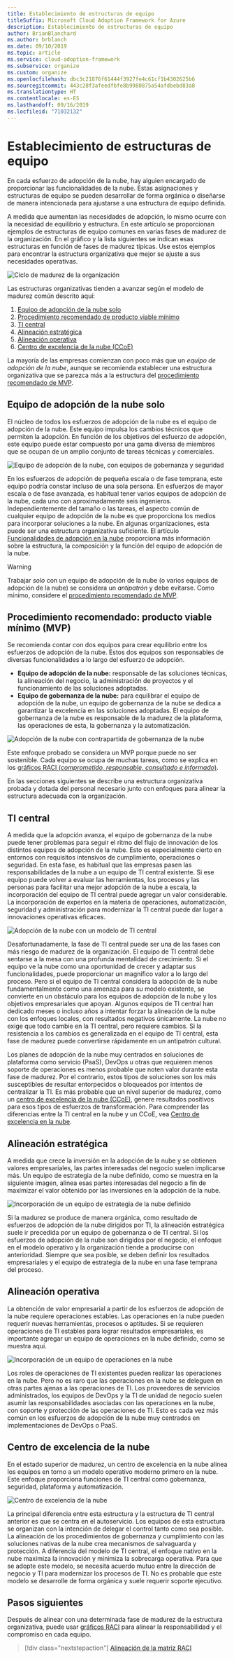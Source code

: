 ```yaml
---
title: Establecimiento de estructuras de equipo
titleSuffix: Microsoft Cloud Adoption Framework for Azure
description: Establecimiento de estructuras de equipo
author: BrianBlanchard
ms.author: brblanch
ms.date: 09/10/2019
ms.topic: article
ms.service: cloud-adoption-framework
ms.subservice: organize
ms.custom: organize
ms.openlocfilehash: dbc3c21876f61444f3927fe4c61cf1b4302625b6
ms.sourcegitcommit: 443c28f3afeedfbfe8b9980875a54afdbebd83a8
ms.translationtype: HT
ms.contentlocale: es-ES
ms.lasthandoff: 09/16/2019
ms.locfileid: "71032132"
---
```

# <a name="establish-team-structures"></a>Establecimiento de estructuras de equipo

En cada esfuerzo de adopción de la nube, hay alguien encargado de proporcionar las funcionalidades de la nube. Estas asignaciones y estructuras de equipo se pueden desarrollar de forma orgánica o diseñarse de manera intencionada para ajustarse a una estructura de equipo definida.

A medida que aumentan las necesidades de adopción, lo mismo ocurre con la necesidad de equilibrio y estructura. En este artículo se proporcionan ejemplos de estructuras de equipo comunes en varias fases de madurez de la organización. En el gráfico y la lista siguientes se indican esas estructuras en función de fases de madurez típicas. Use estos ejemplos para encontrar la estructura organizativa que mejor se ajuste a sus necesidades operativas.

![Ciclo de madurez de la organización](../_images/ready/org-ready-maturity.png)

Las estructuras organizativas tienden a avanzar según el modelo de madurez común descrito aquí:

1. [Equipo de adopción de la nube solo](#cloud-adoption-team-only)
2. [Procedimiento recomendado de producto viable mínimo](#best-practice-minimum-viable-product-mvp)
3. [TI central](#central-it)
4. [Alineación estratégica](#strategic-alignment)
5. [Alineación operativa](#operational-alignment)
6. [Centro de excelencia de la nube (CCoE)](#cloud-center-of-excellence)

La mayoría de las empresas comienzan con poco más que un *equipo de adopción de la nube*, aunque se recomienda establecer una estructura organizativa que se parezca más a la estructura del [procedimiento recomendado de MVP](#best-practice-minimum-viable-product-mvp).

## <a name="cloud-adoption-team-only"></a>Equipo de adopción de la nube solo

El núcleo de todos los esfuerzos de adopción de la nube es el equipo de adopción de la nube. Este equipo impulsa los cambios técnicos que permiten la adopción. En función de los objetivos del esfuerzo de adopción, este equipo puede estar compuesto por una gama diversa de miembros que se ocupan de un amplio conjunto de tareas técnicas y comerciales.

![Equipo de adopción de la nube, con equipos de gobernanza y seguridad](../_images/ready/org-ready-adoption-only.png)

En los esfuerzos de adopción de pequeña escala o de fase temprana, este equipo podría constar incluso de una sola persona. En esfuerzos de mayor escala o de fase avanzada, es habitual tener varios equipos de adopción de la nube, cada uno con aproximadamente seis ingenieros. Independientemente del tamaño o las tareas, el aspecto común de cualquier equipo de adopción de la nube es que proporciona los medios para incorporar soluciones a la nube. En algunas organizaciones, esta puede ser una estructura organizativa suficiente. El artículo [Funcionalidades de adopción en la nube](./cloud-adoption.md) proporciona más información sobre la estructura, la composición y la función del equipo de adopción de la nube.

> [!WARNING]
> Trabajar *solo* con un equipo de adopción de la nube (o varios equipos de adopción de la nube) se considera un *antipatrón* y debe evitarse. Como mínimo, considere el [procedimiento recomendado de MVP](#best-practice-minimum-viable-product-mvp).

## <a name="best-practice-minimum-viable-product-mvp"></a>Procedimiento recomendado: producto viable mínimo (MVP)

Se recomienda contar con dos equipos para crear equilibrio entre los esfuerzos de adopción de la nube. Estos dos equipos son responsables de diversas funcionalidades a lo largo del esfuerzo de adopción.

- **Equipo de adopción de la nube:** responsable de las soluciones técnicas, la alineación del negocio, la administración de proyectos y el funcionamiento de las soluciones adoptadas.
- **Equipo de gobernanza de la nube:** para equilibrar el equipo de adopción de la nube, un equipo de gobernanza de la nube se dedica a garantizar la excelencia en las soluciones adoptadas. El equipo de gobernanza de la nube es responsable de la madurez de la plataforma, las operaciones de esta, la gobernanza y la automatización.

![Adopción de la nube con contrapartida de gobernanza de la nube](../_images/ready/org-ready-best-practice.png)

Este enfoque probado se considera un MVP porque puede no ser sostenible. Cada equipo se ocupa de muchas tareas, como se explica en los [gráficos RACI (*comprometido, responsable, consultado e informado*)](./raci-alignment.md).

En las secciones siguientes se describe una estructura organizativa probada y dotada del personal necesario junto con enfoques para alinear la estructura adecuada con la organización.

## <a name="central-it"></a>TI central

A medida que la adopción avanza, el equipo de gobernanza de la nube puede tener problemas para seguir el ritmo del flujo de innovación de los distintos equipos de adopción de la nube. Esto es especialmente cierto en entornos con requisitos intensivos de cumplimiento, operaciones o seguridad. En esta fase, es habitual que las empresas pasen las responsabilidades de la nube a un equipo de TI central existente. Si ese equipo puede volver a evaluar las herramientas, los procesos y las personas para facilitar una mejor adopción de la nube a escala, la incorporación del equipo de TI central puede agregar un valor considerable. La incorporación de expertos en la materia de operaciones, automatización, seguridad y administración para modernizar la TI central puede dar lugar a innovaciones operativas eficaces.

![Adopción de la nube con un modelo de TI central](../_images/ready/org-ready-central-it.png)

Desafortunadamente, la fase de TI central puede ser una de las fases con más riesgo de madurez de la organización. El equipo de TI central debe sentarse a la mesa con una profunda mentalidad de crecimiento. Si el equipo ve la nube como una oportunidad de crecer y adaptar sus funcionalidades, puede proporcionar un magnífico valor a lo largo del proceso. Pero si el equipo de TI central considera la adopción de la nube fundamentalmente como una amenaza para su modelo existente, se convierte en un obstáculo para los equipos de adopción de la nube y los objetivos empresariales que apoyan. Algunos equipos de TI central han dedicado meses o incluso años a intentar forzar la alineación de la nube con los enfoques locales, con resultados negativos únicamente. La nube no exige que todo cambie en la TI central, pero requiere cambios. Si la resistencia a los cambios es generalizada en el equipo de TI central, esta fase de madurez puede convertirse rápidamente en un antipatrón cultural.

Los planes de adopción de la nube muy centrados en soluciones de plataforma como servicio (PaaS), DevOps u otras que requieren menos soporte de operaciones es menos probable que noten valor durante esta fase de madurez. Por el contrario, estos tipos de soluciones son los más susceptibles de resultar entorpecidos o bloqueados por intentos de centralizar la TI. Es más probable que un nivel superior de madurez, como un [centro de excelencia de la nube (CCoE)](#cloud-center-of-excellence), genere resultados positivos para esos tipos de esfuerzos de transformación. Para comprender las diferencias entre la TI central en la nube y un CCoE, vea [Centro de excelencia en la nube](./cloud-center-of-excellence.md).

## <a name="strategic-alignment"></a>Alineación estratégica

A medida que crece la inversión en la adopción de la nube y se obtienen valores empresariales, las partes interesadas del negocio suelen implicarse más. Un equipo de estrategia de la nube definido, como se muestra en la siguiente imagen, alinea esas partes interesadas del negocio a fin de maximizar el valor obtenido por las inversiones en la adopción de la nube.

![Incorporación de un equipo de estrategia de la nube definido](../_images/ready/org-ready-strategy-aligned.png)

Si la madurez se produce de manera orgánica, como resultado de esfuerzos de adopción de la nube dirigidos por TI, la alineación estratégica suele ir precedida por un equipo de gobernanza o de TI central. Si los esfuerzos de adopción de la nube son dirigidos por el negocio, el enfoque en el modelo operativo y la organización tiende a producirse con anterioridad. Siempre que sea posible, se deben definir los resultados empresariales y el equipo de estrategia de la nube en una fase temprana del proceso.

## <a name="operational-alignment"></a>Alineación operativa

La obtención de valor empresarial a partir de los esfuerzos de adopción de la nube requiere operaciones estables. Las operaciones en la nube pueden requerir nuevas herramientas, procesos o aptitudes. Si se requieren operaciones de TI estables para lograr resultados empresariales, es importante agregar un equipo de operaciones en la nube definido, como se muestra aquí.

![Incorporación de un equipo de operaciones en la nube](../_images/ready/org-ready-operations-aligned.png)

Los roles de operaciones de TI existentes pueden realizar las operaciones en la nube. Pero no es raro que las operaciones en la nube se deleguen en otras partes ajenas a las operaciones de TI. Los proveedores de servicios administrados, los equipos de DevOps y la TI de unidad de negocio suelen asumir las responsabilidades asociadas con las operaciones en la nube, con soporte y protección de las operaciones de TI. Esto es cada vez más común en los esfuerzos de adopción de la nube muy centrados en implementaciones de DevOps o PaaS.

## <a name="cloud-center-of-excellence"></a>Centro de excelencia de la nube

En el estado superior de madurez, un centro de excelencia en la nube alinea los equipos en torno a un modelo operativo moderno primero en la nube. Este enfoque proporciona funciones de TI central como gobernanza, seguridad, plataforma y automatización.

![Centro de excelencia de la nube](../_images/ready/org-ready-ccoe.png)

La principal diferencia entre esta estructura y la estructura de TI central anterior es que se centra en el autoservicio. Los equipos de esta estructura se organizan con la intención de delegar el control tanto como sea posible. La alineación de los procedimientos de gobernanza y cumplimiento con las soluciones nativas de la nube crea mecanismos de salvaguarda y protección. A diferencia del modelo de TI central, el enfoque nativo en la nube maximiza la innovación y minimiza la sobrecarga operativa. Para que se adopte este modelo, se necesita acuerdo mutuo entre la dirección de negocio y TI para modernizar los procesos de TI. No es probable que este modelo se desarrolle de forma orgánica y suele requerir soporte ejecutivo.

## <a name="next-steps"></a>Pasos siguientes

Después de alinear con una determinada fase de madurez de la estructura organizativa, puede usar [gráficos RACI](./raci-alignment.md) para alinear la responsabilidad y el compromiso en cada equipo.

> [!div class="nextstepaction"]
> [Alineación de la matriz RACI](./raci-alignment.md)
